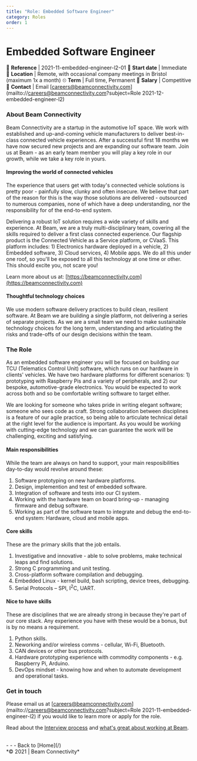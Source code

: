 ```yaml
---
title: "Role: Embedded Software Engineer"
category: Roles
order: 1
---
```


<h1>Embedded Software Engineer</h1>

📝 **Reference** | 2021-11-embedded-engineer-l2-01
📅 **Start date** | Immediate
📍 **Location** | Remote, with occasional company meetings in Bristol (maximum 1x a month)
⏲ **Term** | Full time, Permanent
👛 **Salary** | Competitive
📧 **Contact** | Email [careers@beamconnectivity.com](mailto://careers@beamconnectivity.com?subject=Role 2021-12-embedded-engineer-l2)


### About Beam Connectivity

Beam Connectivity are a startup in the automotive IoT space. We work with established and up-and-coming vehicle manufacturers to deliver best-in-class connected vehicle experiences. After a successful first 18 months we have now secured new projects and are expanding our software team. Join us at Beam - as an early team member you will play a key role in our growth, while we take a key role in yours.

#### Improving the world of connected vehicles

The experience that users get with today's connected vehicle solutions is pretty poor - painfully slow, clunky and often insecure. We believe that part of the reason for this is the way those solutions are delivered - outsourced to numerous companies, none of which have a deep understanding, nor the responsibility for of the end-to-end system. 

Delivering a robust IoT solution requires a wide variety of skills and experience. At Beam, we are a truly multi-disciplinary team, covering all the skills required to deliver a first class connected experience. Our flagship product is the Connected Vehicle as a Service platform, or CVaaS. This platform includes: 1) Electronics hardware deployed in a vehicle, 2) Embedded software, 3) Cloud services, 4) Mobile apps. We do all this under one roof, so you'll be exposed to all this technology at one time or other. This should excite you, not scare you!

Learn more about us at: [https://beamconnectivity.com](https://beamconnectivity.com)

#### Thoughtful technology choices

We use modern software delivery practices to build clean, resilient software. At Beam we are building a single platform, not delivering a series of separate projects. As we are a small team we need to make sustainable technology choices for the long term, understanding and articulating the risks and trade-offs of our design decisions within the team. 

### The Role

As an embedded software engineer you will be focused on building our TCU (Telematics Control Unit) software, which runs on our hardware in clients' vehicles. We have two hardware platforms for different scenarios: 1) prototyping with Raspberry Pis and a variety of peripherals, and 2) our bespoke, automotive-grade electronics. You would be expected to work across both and so be comfortable writing software to target either. 

We are looking for someone who takes pride in writing elegant software; someone who sees code as craft. Strong collaboration between disciplines is a feature of our agile practice, so being able to articulate technical detail at the right level for the audience is important. As you would be working with cutting-edge technology and we can guarantee the work will be challenging, exciting and satisfying.

#### Main responsibilities

While the team are always on hand to support, your main resposibilities day-to-day would revolve around these:

1. Software prototyping on new hardware platforms.
1. Design, implemention and test of embedded software.
1. Integration of software and tests into our CI system.
1. Working with the hardware team on board bring-up - managing firmware and debug software.
1. Working as part of the software team to integrate and debug the end-to-end system: Hardware, cloud and mobile apps.

#### Core skills

These are the primary skills that the job entails.

1. Investigative and innovative - able to solve problems, make technical leaps and find solutions.
1. Strong C programming and unit testing.
1. Cross-platform software compilation and debugging.
1. Embedded Linux - kernel build, bash scripting, device trees, debugging.
1. Serial Protocols – SPI, I<sup>2</sup>C, UART.

#### Nice to have skills

These are disciplines that we are already strong in because they're part of our core stack. Any experience you have with these would be a bonus, but is by no means a requirement.

1. Python skills.
1. Neworking and/or wireless comms - cellular, Wi-Fi, Bluetooth.
1. CAN devices or other bus protocols.
1. Hardware prototyping experience with commodity components - e.g. Raspberry Pi, Arduino.
1. DevOps mindset - knowing how and when to automate development and operational tasks.


### Get in touch

Please email us at [careers@beamconnectivity.com](mailto://careers@beamconnectivity.com?subject=Role 2021-11-embedded-engineer-l2) if you would like to learn more or apply for the role.

Read about the [Interview process](/#interview-process) and [what's great about working at Beam](/#why-beam).

<br />
- - - 
Back to [Home](/)

<br />
*© 2021 | Beam Connectivity*